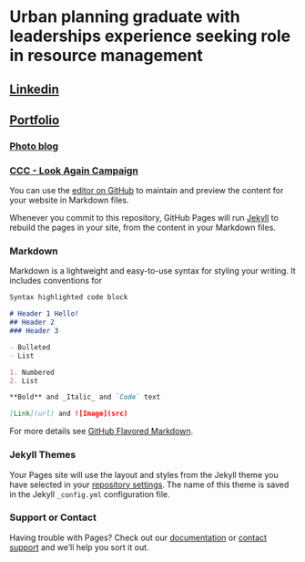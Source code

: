 # Urban planning graduate with leaderships experience seeking role in resource management

  ## [Linkedin](https://www.linkedin.com/in/andysloane)

  ## [Portfolio](https://readymag.com/u98679279/andysloane/)

   ### [Photo blog](http://andy-in-nz.tumblr.com/)

   ### [CCC - Look Again Campaign](https://www.youtube.com/watch?v=6Mei7Nr9bRs)

You can use the [editor on GitHub](https://github.com/andrewjosephsloane/andysloane.github.io/edit/master/README.md) to maintain and preview the content for your website in Markdown files.


Whenever you commit to this repository, GitHub Pages will run [Jekyll](https://jekyllrb.com/) to rebuild the pages in your site, from the content in your Markdown files.

### Markdown

Markdown is a lightweight and easy-to-use syntax for styling your writing. It includes conventions for

```markdown
Syntax highlighted code block

# Header 1 Hello!
## Header 2 
### Header 3

- Bulleted
- List

1. Numbered
2. List

**Bold** and _Italic_ and `Code` text

[Link](url) and ![Image](src)
```

For more details see [GitHub Flavored Markdown](https://guides.github.com/features/mastering-markdown/).

### Jekyll Themes

Your Pages site will use the layout and styles from the Jekyll theme you have selected in your [repository settings](https://github.com/andrewjosephsloane/andysloane.github.io/settings). The name of this theme is saved in the Jekyll `_config.yml` configuration file.

### Support or Contact

Having trouble with Pages? Check out our [documentation](https://help.github.com/categories/github-pages-basics/) or [contact support](https://github.com/contact) and we’ll help you sort it out.
